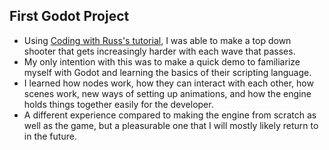 ## First Godot Project

- Using [Coding with Russ's tutorial](https://youtu.be/XwQhWTFRdHk?si=AQHW8RH_W56m5FMi), I was able to make a top down shooter that gets increasingly harder with each wave that passes.
- My only intention with this was to make a quick demo to familiarize myself with Godot and learning the basics of their scripting language.
- I learned how nodes work, how they can interact with each other, how scenes work, new ways of setting up animations, and how the engine holds things together easily for the developer.
- A different experience compared to making the engine from scratch as well as the game, but a pleasurable one that I will mostly likely return to in the future.
